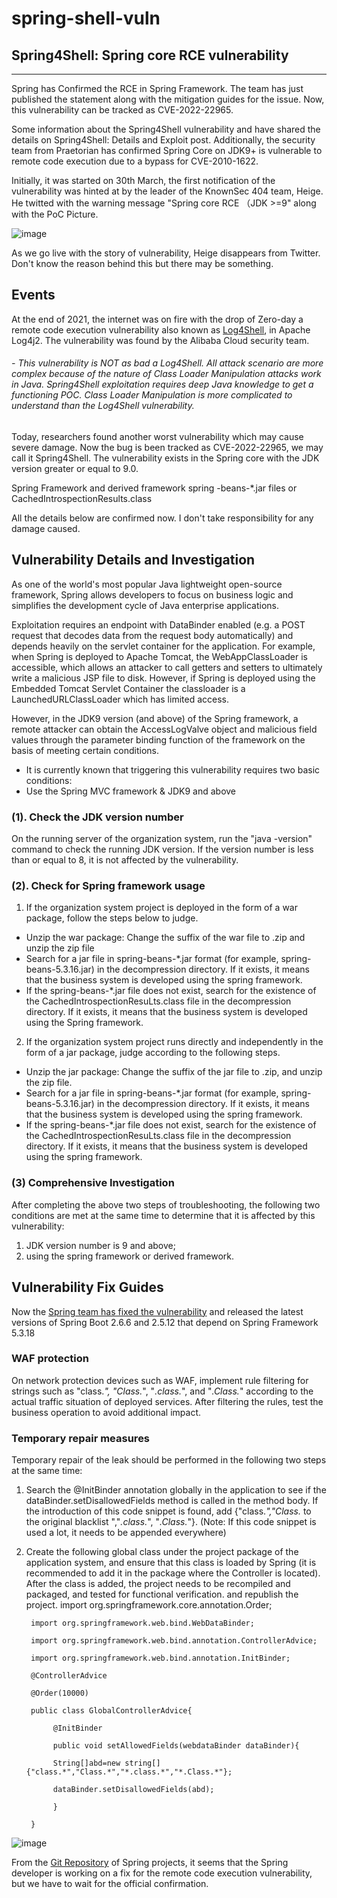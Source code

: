 # spring-shell-vuln

## Spring4Shell: Spring core RCE vulnerability
--------
Spring has Confirmed the RCE in Spring Framework. The team has just published the statement along with the mitigation guides for the issue. Now, this vulnerability can be tracked as CVE-2022-22965.

Some information about the Spring4Shell vulnerability and have shared the details on Spring4Shell: Details and Exploit post. Additionally, the security team from Praetorian has confirmed Spring Core on JDK9+ is vulnerable to remote code execution due to a bypass for CVE-2010-1622.

Initially, it was started on 30th March, the first notification of the vulnerability was hinted at by the leader of the KnownSec 404 team, Heige. He twitted with the warning message "Spring core RCE （JDK >=9" along with the PoC Picture. 

![image](https://user-images.githubusercontent.com/76834257/161725483-dad89530-63f5-4ea4-8724-382250a75482.png)

As we go live with the story of vulnerability, Heige disappears from Twitter. Don't know the reason behind this but there may be something.

## Events

At the end of 2021, the internet was on fire with the drop of Zero-day a remote code execution vulnerability also known as [Log4Shell](https://www.cyberkendra.com/2021/12/worst-log4j-rce-zeroday-dropped-on.html), in Apache Log4j2. The vulnerability was found by the Alibaba Cloud security team. 

###### - This vulnerability is NOT as bad a Log4Shell. All attack scenario are more complex because of the nature of Class Loader Manipulation attacks work in Java. Spring4Shell exploitation requires deep Java knowledge to get a functioning POC. Class Loader Manipulation is more complicated to understand than the Log4Shell vulnerability.

Today, researchers found another worst vulnerability which may cause severe damage. Now the bug is been tracked as CVE-2022-22965, we may call it Spring4Shell. The vulnerability exists in the Spring core with the JDK version greater or equal to 9.0.

Spring Framework and derived framework spring -beans-*.jar files or CachedIntrospectionResults.class

All the details below are confirmed now. I don't take responsibility for any damage caused.

## Vulnerability Details and Investigation
As one of the world's most popular Java lightweight open-source framework, Spring allows developers to focus on business logic and simplifies the development cycle of Java enterprise applications.

Exploitation requires an endpoint with DataBinder enabled (e.g. a POST request that decodes data from the request body automatically) and depends heavily on the servlet container for the application. For example, when Spring is deployed to Apache Tomcat, the WebAppClassLoader is accessible, which allows an attacker to call getters and setters to ultimately write a malicious JSP file to disk. However, if Spring is deployed using the Embedded Tomcat Servlet Container the classloader is a LaunchedURLClassLoader which has limited access.

However, in the JDK9 version (and above) of the Spring framework, a remote attacker can obtain the AccessLogValve object and malicious field values through the parameter binding function of the framework on the basis of meeting certain conditions.

- It is currently known that triggering this vulnerability requires two basic conditions:
- Use the Spring MVC framework &  JDK9 and above

### (1). Check the JDK version number 
On the running server of the organization system, run the "java -version" command to check the running JDK version. If the version number is less than or equal to 8, it is not affected by the vulnerability.

### (2). Check for Spring framework usage
1. If the organization system project is deployed in the form of a war package, follow the steps below to judge.

- Unzip the war package: Change the suffix of the war file to .zip and unzip the zip file
- Search for a jar file in spring-beans-*.jar format (for example, spring-beans-5.3.16.jar) in the decompression directory. If it exists, it means that the business system is developed using the spring framework.
- If the spring-beans-*.jar file does not exist, search for the existence of the CachedIntrospectionResuLts.class file in the decompression directory. If it exists, it means that the business system is developed using the Spring framework.

2. If the organization system project runs directly and independently in the form of a jar package, judge according to the following steps.

- Unzip the jar package: Change the suffix of the jar file to .zip, and unzip the zip file.
- Search for a jar file in spring-beans-*.jar format (for example, spring-beans-5.3.16.jar) in the decompression directory. If it exists, it means that the business system is developed using the spring framework.
- If the spring-beans-*.jar file does not exist, search for the existence of the CachedIntrospectionResuLts.class file in the decompression directory. If it exists, it means that the business system is developed using the spring framework.

### (3) Comprehensive Investigation
After completing the above two steps of troubleshooting, the following two conditions are met at the same time to determine that it is affected by this vulnerability:

1. JDK version number is 9 and above;
2. using the spring framework or derived framework.

## Vulnerability Fix Guides
Now the [Spring team has fixed the vulnerability](https://www.cyberkendra.com/2022/03/spring4shell-spring-confirmed-rce-in.html) and released the latest versions of Spring Boot 2.6.6 and 2.5.12 that depend on Spring Framework 5.3.18


### WAF protection
On network protection devices such as WAF, implement rule filtering for strings such as "class.*", "Class.*", "*.class.*", and "*.Class.*" according to the actual traffic situation of deployed services. After filtering the rules, test the business operation to avoid additional impact.
### Temporary repair measures
Temporary repair of the leak should be performed in the following two steps at the same time:

1. Search the @InitBinder annotation globally in the application to see if the dataBinder.setDisallowedFields method is called in the method body. If the introduction of this code snippet is found, add {"class.*","Class.* to the original blacklist ","*.class.*", "*.Class.*"}. (Note: If this code snippet is used a lot, it needs to be appended everywhere)

2. Create the following global class under the project package of the application system, and ensure that this class is loaded by Spring (it is recommended to add it in the package where the Controller is located). After the class is added, the project needs to be recompiled and packaged, and tested for functional verification. and republish the project.
import org.springframework.core.annotation.Order;

        import org.springframework.web.bind.WebDataBinder;

        import org.springframework.web.bind.annotation.ControllerAdvice;

        import org.springframework.web.bind.annotation.InitBinder;

        @ControllerAdvice

        @Order(10000)

        public class GlobalControllerAdvice{ 

             @InitBinder

             public void setAllowedFields(webdataBinder dataBinder){

             String[]abd=new string[]{"class.*","Class.*","*.class.*","*.Class.*"};

             dataBinder.setDisallowedFields(abd);

             }

        }

![image](https://user-images.githubusercontent.com/76834257/161733562-9e22bba6-0d1b-447b-8880-f6cb07970de4.png)

From the [Git Repository](https://github.com/spring-projects/spring-framework/commit/7f7fb58dd0dae86d22268a4b59ac7c72a6c22529) of Spring projects, it seems that the Spring developer is working on a fix for the remote code execution vulnerability, but we have to wait for the official confirmation.
